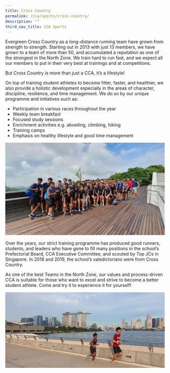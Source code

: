 ```yaml
---
title: Cross Country
permalink: /cca/sports/cross-country/
description: ""
third_nav_title: CCA Sports
---
```

Evergreen Cross Country as a long-distance running team have grown from strength to strength. Starting out in 2013 with just 13 members, we have grown to a team of more than 50, and accumulated a reputation as one of the strongest in the North Zone. We train hard to run fast, and we expect all our members to put in their very best at trainings and at competitions.

But Cross Country is more than just a CCA, it’s a lifestyle!

On top of training student athletes to become fitter, faster, and healthier, we also provide a holistic development especially in the areas of character, discipline, resilience, and time management. We do so by our unique programme and initiatives such as:

*   Participation in various races throughout the year
*   Weekly team breakfast
*   Focused study sessions
*   Enrichment activities e.g. abseiling, climbing, hiking
*   Training camps
*   Emphasis on healthy lifestyle and good time management

![](/images/athletics.jpg)

Over the years, our strict training programme has produced good runners, students, and leaders who have gone to fill many positions in the school’s Prefectorial Board, CCA Executive Committee, and scouted by Top JCs in Singapore. In 2018 and 2019, the school’s valedictorians were from Cross Country.

As one of the best Teams in the North Zone, our values and process-driven CCA is suitable for those who want to excel and strive to become a better student athlete. Come and try it to experience it for yourself!

![](/images/athletics1.jpg)